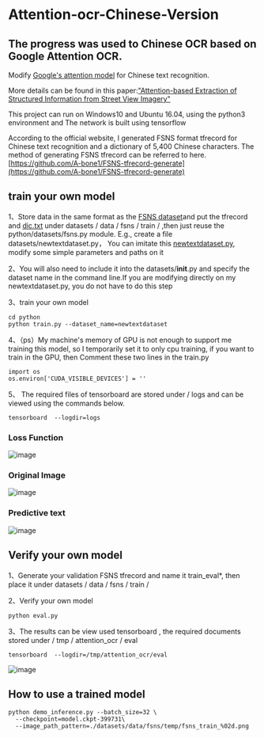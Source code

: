 # Attention-ocr-Chinese-Version
## The progress was used to  Chinese OCR based on Google Attention OCR. 
Modify [Google's attention model](https://github.com/tensorflow/models/tree/master/research/attention_ocr) for Chinese text recognition.

More details can be found in this paper:["Attention-based Extraction of Structured Information from Street View Imagery"](https://arxiv.org/abs/1704.03549)

This project can run on Windows10 and Ubuntu 16.04, using the python3 environment and The network is built using tensorflow

According to the official website, I generated FSNS format tfrecord for Chinese text recognition and a dictionary of 5,400 Chinese characters. The method of generating FSNS tfrecord can be referred to here.[https://github.com/A-bone1/FSNS-tfrecord-generate](https://github.com/A-bone1/FSNS-tfrecord-generate)

## train your own model


1、Store data in the same format as the [FSNS dataset](https://github.com/A-bone1/FSNS-tfrecord-generate)and put the tfrecord and [dic.txt](https://github.com/A-bone1/Attention-ocr-Chinese-Version/blob/master/python/datasets/data/fsns/train/dic.txt) under datasets / data / fsns / train / ,then just reuse the python/datasets/fsns.py module. E.g., create a file datasets/newtextdataset.py， You can imitate this [newtextdataset.py](https://github.com/A-bone1/Attention-ocr-Chinese-Version/blob/master/python/datasets/newtextdataset.py), modify some simple parameters and paths on it

2、You will also need to include it into the datasets/__init__.py and specify the dataset name in the command line.If you are modifying directly on my newtextdataset.py, you do not have to do this step

3、train your own model
```
cd python
python train.py --dataset_name=newtextdataset
  ```
4、（ps）My machine's memory of GPU is not enough to support me training this model, so I temporarily set it to only cpu training, if you want to train in the GPU, then Comment these two lines in the train.py
```
import os
os.environ['CUDA_VISIBLE_DEVICES'] = ''
```
5、 The required files of tensorboard are stored under / logs and can be viewed using the commands below.
```
tensorboard  --logdir=logs
```
### Loss Function
![image](https://github.com/A-bone1/Attention-ocr-Chinese-Version/blob/master/images/%E6%8D%9F%E5%A4%B1%E5%87%BD%E6%95%B02.0.jpg)
### Original Image
![image](https://github.com/A-bone1/Attention-ocr-Chinese-Version/blob/master/images/%E8%BE%93%E5%85%A5%E5%9B%BE%E7%89%87.jpg)
### Predictive text
![image](https://github.com/A-bone1/Attention-ocr-Chinese-Version/blob/master/images/%E9%A2%84%E6%B5%8B%E6%96%87%E6%9C%AC.jpg)

## Verify your own model
1、Generate your validation  FSNS tfrecord and name it train_eval*, then place it under datasets / data / fsns / train /

2、Verify your own model
```
python eval.py
```
3、The results can be view used tensorboard , the required documents stored under / tmp / attention_ocr / eval
```
tensorboard  --logdir=/tmp/attention_ocr/eval
```
![image](https://github.com/A-bone1/Attention-ocr-Chinese-Version/blob/master/images/%E5%87%86%E7%A1%AE%E7%8E%87.jpg)
## How to use a trained model
```
python demo_inference.py --batch_size=32 \
  --checkpoint=model.ckpt-399731\
  --image_path_pattern=./datasets/data/fsns/temp/fsns_train_%02d.png
```
